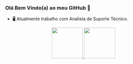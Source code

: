 ### Olá Bem Vindo(a) ao meu GitHub 👋

- 🖥️ Atualmente trabalho com Analista de Suporte Técnico.


<div align="center">
  <a href="https://github.com/ttiago12">
  <img height="100em" src="https://github-readme-stats.vercel.app/api?username=ttiago12&show_icons=true&theme=solarized-dark_all_commits=true&count_private=true"/>
  <img height="100em" src="https://github-readme-stats.vercel.app/api/top-langs/?username=ttiago12&layout=compact&langs_count=7&theme=dark"/>
</div>
<!--
**ttiago12/ttiago12** is a ✨ _special_ ✨ repository because its `README.md` (this file) appears on your GitHub profile.

Here are some ideas to get you started:

- 🔭 I’m currently working on ...
- 🌱 I’m currently learning ...
- 👯 I’m looking to collaborate on ...
- 🤔 I’m looking for help with ...
- 💬 Ask me about ...
- 📫 How to reach me: ...
- 😄 Pronouns: ...
- ⚡ Fun fact: ...
-->
